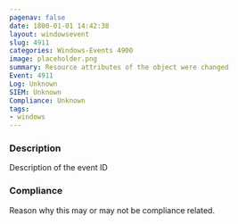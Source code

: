 ```yaml
---
pagenav: false
date: 1800-01-01 14:42:38
layout: windowsevent
slug: 4911
categories: Windows-Events 4900
image: placeholder.png
summary: Resource attributes of the object were changed
Event: 4911
Log: Unknown
SIEM: Unknown
Compliance: Unknown
tags:
- windows
---
```


### Description

Description of the event ID

### Compliance

Reason why this may or may not be compliance related.
